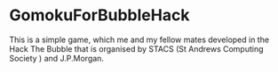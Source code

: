 # GomokuForBubbleHack
This is a simple game, which me and my fellow mates developed in the Hack The Bubble that is organised by STACS (St Andrews Computing Society ) and J.P.Morgan.
